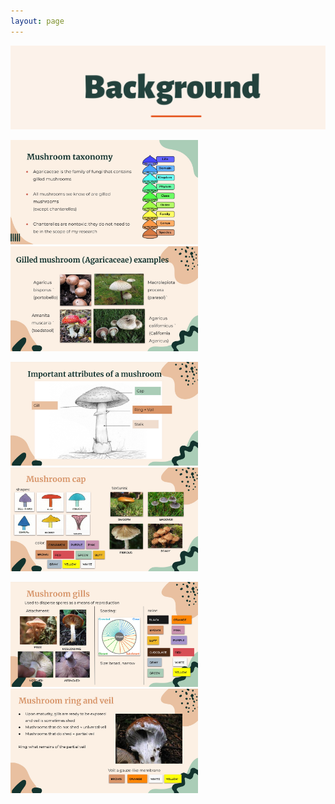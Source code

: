 ```yaml
---
layout: page
---
```

![alt-text-1](/assets/img/Background2.png "title") 
<p float="left">
    <img src="/assets/img/Slide 1.jpg" width="300" />
    <img src="/assets/img/Slide 2.jpg" width="300" />
</p>

<p float="left">
    <img src="/assets/img/Slide 4.jpg" width="300" />
    <img src="/assets/img/Slide 5.jpg" width="300" />
</p>

<p float="left">
    <img src="/assets/img/Slide 7.jpg" width="300" />
    <img src="/assets/img/Slide 8.jpg" width="300" />
</p>
